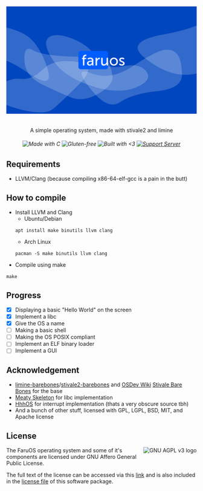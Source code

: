 # <p align="center">![FaruOS](logo_w_bg.png)</p>
<p align="center">A simple operating system, made with stivale2 and limine</p>

###### <p align="center">![Made with C](https://forthebadge.com/images/badges/made-with-c.svg) ![Gluten-free](https://forthebadge.com/images/badges/gluten-free.svg) ![Built with <3](https://forthebadge.com/images/badges/built-with-love.svg) [![Support Server](https://img.shields.io/discord/870148344205443073.svg?label=&logo=discord&logoColor=ffffff&color=5865F2&style=for-the-badge)](https://discord.gg/KvbDSaF5fr)</p>
<!-- centered image with link doesn't work outside header -->

## Requirements
* LLVM/Clang (because compiling x86-64-elf-gcc is a pain in the butt)

## How to compile
* Install LLVM and Clang
	* Ubuntu/Debian
	```
	apt install make binutils llvm clang
	```
	* Arch Linux
	```
	pacman -S make binutils llvm clang
	```
* Compile using make
```
make
```

## Progress
- [x] Displaying a basic "Hello World" on the screen
- [x] Implement a libc
- [x] Give the OS a name
- [ ] Making a basic shell
- [ ] Making the OS POSIX compliant
- [ ] Implement an ELF binary loader
- [ ] Implement a GUI

## Acknowledgement
* [limine-barebones](https://github.com/limine-bootloader/limine-barebones)/[stivale2-barebones](https://github.com/limine-bootloader/limine-barebones/tree/master/stivale2-barebones) and [OSDev Wiki](https://wiki.osdev.org/) [Stivale Bare Bones](https://wiki.osdev.org/Stivale_Bare_Bones) for the base
* [Meaty Skeleton](https://wiki.osdev.org/Meaty_Skeleton) for libc implementation
* [HhhOS](https://git.hippoz.xyz/tunacangamer/HhhOS/) for interrupt implementation (thats a very obscure source tbh)
* And a bunch of other stuff, licensed with GPL, LGPL, BSD, MIT, and Apache license

## License
<a href="https://www.gnu.org/licenses/agpl-3.0.en.html"><img align="right" height="54" alt="GNU AGPL v3 logo" src="https://upload.wikimedia.org/wikipedia/commons/0/06/AGPLv3_Logo.svg"/></a>
The FaruOS operating system and some of it's components are licensed under GNU Affero General Public License.

The full text of the license can be accessed via this [link](https://www.gnu.org/licenses/agpl-3.0.en.html) and is also included in the [license file](LICENSE) of this software package.
